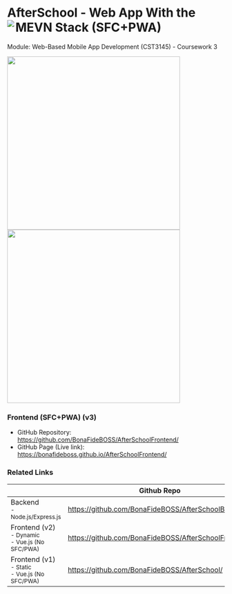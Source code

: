 <h1>
  <span>AfterSchool - Web App With the MEVN Stack (SFC+PWA)</span>
  <img src="https://bonafideboss.github.io/AfterSchoolApp/img/favicon.ico" align="left"/>
</h1>

Module: Web-Based Mobile App Development (CST3145) - Coursework 3

<p>
<img src="https://bonafideboss.github.io/AfterSchoolApp/img/desktop.png" height="400"/>
<img src="https://bonafideboss.github.io/AfterSchoolApp/img/mobile.png" height="400"/>
</p>

### Frontend (SFC+PWA) (v3)
- GitHub Repository: https://github.com/BonaFideBOSS/AfterSchoolFrontend/
- GitHub Page (Live link): https://bonafideboss.github.io/AfterSchoolFrontend/

### Related Links
| | Github Repo | Live Link |
| --- |---|---|
| Backend<br><sup>- Node.js/Express.js</sup> | https://github.com/BonaFideBOSS/AfterSchoolBackend/ | https://afterschoolbackend.vercel.app/ |
| Frontend (v2)<br><sup>- Dynamic<br>- Vue.js (No SFC/PWA)</sup> | https://github.com/BonaFideBOSS/AfterSchoolFrontend/ | https://bonafideboss.github.io/AfterSchoolFrontend/ |
| Frontend (v1)<br><sup>- Static<br>- Vue.js (No SFC/PWA)</sup> | https://github.com/BonaFideBOSS/AfterSchool/ | https://bonafideboss.github.io/AfterSchool/ |